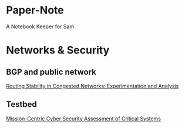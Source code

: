 # Paper-Note

A Notebook Keeper for Sam

# Networks & Security

## BGP and public network

[Routing Stability in Congested Networks: Experimentation and Analysis](./Shaikh00a.md)

## Testbed

[Mission-Centric Cyber Security Assessment of Critical Systems](./Pecharich16a.md)
